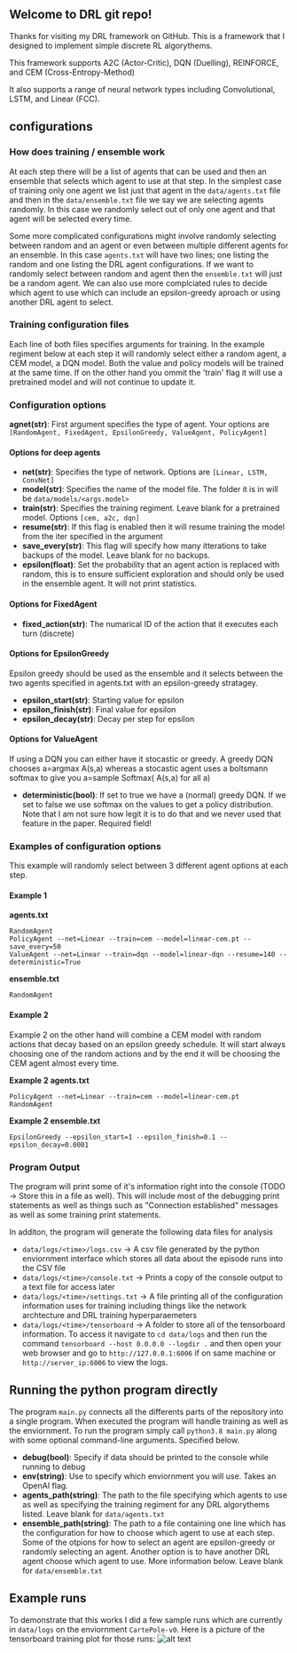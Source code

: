 ## Welcome to DRL git repo!
Thanks for visiting my DRL framework on GitHub. This is a framework that I designed to implement simple discrete RL algorythems. 

This framework supports A2C (Actor-Critic), DQN (Duelling), REINFORCE, and CEM (Cross-Entropy-Method)

It also supports a range of neural network types including Convolutional, LSTM, and Linear (FCC). 

## configurations
### How does training / ensemble work
At each step there will be a list of agents that can be used and then an ensemble that selects which agent to use at that step. In the simplest case of training only one agent we list just that agent in the `data/agents.txt` file and then in the `data/ensemble.txt` file we say we are selecting agents randomly. In this case we randomly select out of only one agent and that agent will be selected every time. 

Some more complicated configurations might involve randomly selecting between random and an agent or even between multiple different agents for an ensemble. In this case `agents.txt` will have two lines; one listing the random and one listing the DRL agent configurations. If we want to randomly select between random and agent then the `ensemble.txt` will just be a random agent. We can also use more complciated rules to decide which agent to use which can include an epsilon-greedy aproach or using another DRL agent to select. 

### Training configuration files
Each line of both files specifies arguments for training. In the example regiment below at each step it will randomly select either a random agent, a CEM model, a DQN model. Both the value and policy models will be trained at the same time. If on the other hand you ommit the 'train' flag it will use a pretrained model and will not continue to update it. 

### Configuration options
**agnet(str)**: First argument specifies the type of agent. Your options are `[RandomAgent, FixedAgent, EpsilonGreedy, ValueAgent, PolicyAgent]`
#### Options for deep agents
* **net(str)**: Specifies the type of network. Options are `[Linear, LSTM, ConvNet]`
* **model(str)**: Specifies the name of the model file. The folder it is in will be `data/models/<args.model>`
* **train(str)**: Specifies the training regiment. Leave blank for a pretrained model. Options `[cem, a2c, dqn]`
* **resume(str)**: If this flag is enabled then it will resume training the model from the iter specified in the argument
* **save_every(str)**: This flag will specify how many itterations to take backups of the model. Leave blank for no backups. 
* **epsilon(float)**: Set the probability that an agent action is replaced with random, this is to ensure sufficient exploration and should only be used in the ensemble agent. It will not print statistics. 
#### Options for FixedAgent
* **fixed_action(str)**: The numarical ID of the action that it executes each turn (discrete)
#### Options for EpsilonGreedy
Epsilon greedy should be used as the ensemble and it selects between the two agents specified in agents.txt with an epsilon-greedy stratagey.
* **epsilon_start(str)**: Starting value for epsilon
* **epsilon_finish(str)**: Final value for epsilon
* **epsilon_decay(str)**: Decay per step for epsilon
#### Options for ValueAgent
If using a DQN you can either have it stocastic or greedy. A greedy DQN chooses a=argmax A(s,a) whereas a stocastic agent uses a boltsmann softmax to give you a=sample Softmax( A(s,a) for all a)
* **deterministic(bool)**: If set to true we have a (normal) greedy DQN. If we set to false we use softmax on the values to get a policy distribution. Note that I am not sure how legit it is to do that and we never used that feature in the paper. Required field!

### Examples of configuration options
This example will randomly select between 3 different agent options at each step. 

#### Example 1
**agents.txt**
```
RandomAgent
PolicyAgent --net=Linear --train=cem --model=linear-cem.pt --save_every=50
ValueAgent --net=Linear --train=dqn --model=linear-dqn --resume=140 --deterministic=True
```
**ensemble.txt**
```
RandomAgent
```

#### Example 2
Example 2 on the other hand will combine a CEM model with random actions that decay based on an epsilon greedy schedule. It will start always choosing one of the random actions and by the end it will be choosing the CEM agent almost every time. 


**Example 2 agents.txt**
```
PolicyAgent --net=Linear --train=cem --model=linear-cem.pt
RandomAgent
```
**Example 2 ensemble.txt**
```
EpsilonGreedy --epsilon_start=1 --epsilon_finish=0.1 --epsilon_decay=0.0001
```

### Program Output
The program will print some of it's information right into the console (TODO -> Store this in a file as well). This will include most of the debugging print statements as well as things such as "Connection established" messages as well as some training print statements. 

In additon, the program will generate the following data files for analysis
* `data/logs/<time>/logs.csv` -> A csv file generated by the python enviornment interface which stores all data about the episode runs into the CSV file
* `data/logs/<time>/console.txt` -> Prints a copy of the console output to a text file for access later
* `data/logs/<time>/settings.txt` -> A file printing all of the configuration information uses for training including things like the network archtecture and DRL training hyperparaemeters
* `data/logs/<time>/tensorboard` -> A folder to store all of the tensorboard information. To access it navigate to `cd data/logs` and then run the command `tensorboard --host 0.0.0.0 --logdir .` and then open your web browser and go to `http://127.0.0.1:6006` if on same machine or `http://server_ip:6006` to view the logs. 


## Running the python program directly
The program `main.py` connects all the differents parts of the repository into a single program. When executed the program will handle training as well as the enviornment. To run the program simply call `python3.8 main.py` along with some optional command-line arguments. Specified below.

* **debug(bool)**: Specify if data should be printed to the console while running to debug
* **env(string)**: Use to specify which enviornment you will use. Takes an OpenAI flag. 
* **agents_path(string)**: The path to the file specifying which agents to use as well as specifying the training regiment for any DRL algorythems listed. Leave blank for `data/agents.txt`
* **ensemble_path(string)**: The path to a file containing one line which has the configuration for how to choose which agent to use at each step. Some of the otpions for how to select an agent are epsilon-greedy or randomly selecting an agent. Another option is to have another DRL agent choose which agent to use. More information below. Leave blank for `data/ensemble.txt`

## Example runs
To demonstrate that this works I did a few sample runs which are currently in `data/logs` on the enviornment `CartePole-v0`. Here is a picture of the tensorboard training plot for those runs:
![alt text](https://i.ibb.co/LnR6cfz/Screen-Shot-2021-01-05-at-2-05-32-PM.png)
